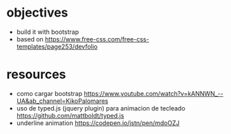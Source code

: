 # objectives
- build it with bootstrap
- based on https://www.free-css.com/free-css-templates/page253/devfolio

# resources
- como cargar bootstrap https://www.youtube.com/watch?v=kANNWN_--UA&ab_channel=KikoPalomares
- uso de typed.js (jquery plugin) para animacion de tecleado https://github.com/mattboldt/typed.js
- underline animation https://codepen.io/jstn/pen/mdoOZJ